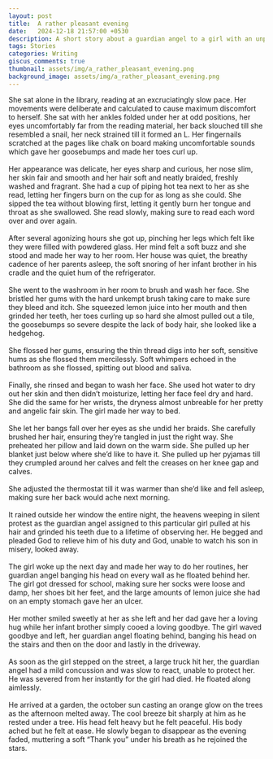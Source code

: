 ```yaml
---
layout: post
title:  A rather pleasant evening
date:   2024-12-18 21:57:00 +0530
description: A short story about a guardian angel to a girl with an unpleasant habit
tags: Stories
categories: Writing
giscus_comments: true
thumbnail: assets/img/a_rather_pleasant_evening.png
background_image: assets/img/a_rather_pleasant_evening.png
---
```


<div class="side-banner-wrapper" {% if page.background_image %} data-bg="{{ page.background_image | relative_url }}"{% endif %}>
She sat alone in the library, reading at an excruciatingly slow pace. Her movements were deliberate and calculated to cause maximum discomfort to herself. She sat with her ankles folded under her at odd positions, her eyes uncomfortably far from the reading material, her back slouched till she resembled a snail, her neck strained till it formed an L. Her fingernails scratched at the pages like chalk on board making uncomfortable sounds which gave her goosebumps and made her toes curl up.
<br>
<br>
Her appearance was delicate, her eyes sharp and curious, her nose slim, her skin fair and smooth and her hair soft and neatly braided, freshly washed and fragrant. She had a cup of piping hot tea next to her as she read, letting her fingers burn on the cup for as long as she could. She sipped the tea without blowing first, letting it gently burn her tongue and throat as she swallowed. She read slowly, making sure to read each word over and over again.
<br>
<br>
After several agonizing hours she got up, pinching her legs which felt like they were filled with powdered glass. Her mind felt a soft buzz and she stood and made her way to her room. Her house was quiet, the breathy cadence of her parents asleep, the soft snoring of her infant brother in his cradle and the quiet hum of the refrigerator.
<br>
<br>
She went to the washroom in her room to brush and wash her face. She bristled her gums with the hard unkempt brush taking care to make sure they bleed and itch. She squeezed lemon juice into her mouth and then grinded her teeth, her toes curling up so hard she almost pulled out a tile, the goosebumps so severe despite the lack of body hair, she looked like a hedgehog. 
<br>
<br>
She flossed her gums, ensuring the thin thread digs into her soft, sensitive hums as she flossed them mercilessly. Soft whimpers echoed in the bathroom as she flossed, spitting out blood and saliva.
<br>
<br>
Finally, she rinsed and began to wash her face. She used hot water to dry out her skin and then didn’t moisturize, letting her face feel dry and hard. She did the same for her wrists, the dryness almost unbreable for her pretty and angelic fair skin. The girl made her way to bed.
<br>
<br>
She let her bangs fall over her eyes as she undid her braids. She carefully brushed her hair, ensuring they’re tangled in just the right way. She preheated her pillow and laid down on the warm side. She pulled up her blanket just below where she’d like to have it. She pulled up her pyjamas till they crumpled around her calves and felt the creases on her knee gap and calves.
<br>
<br>
She adjusted the thermostat till it was warmer than she’d like and fell asleep, making sure her back would ache next morning.
<br>
<br>
It rained outside her window the entire night, the heavens weeping in silent protest as the guardian angel assigned to this particular girl pulled at his hair and grinded his teeth due to a lifetime of observing her. He begged and pleaded God to relieve him of his duty and God, unable to watch his son in misery, looked away.
<br>
<br>
The girl woke up the next day and made her way to do her routines, her guardian angel banging his head on every wall as he floated behind her. The girl got dressed for school, making sure her socks were loose and damp, her shoes bit her feet, and the large amounts of lemon juice she had on an empty stomach gave her an ulcer. 
<br>
<br>
Her mother smiled sweetly at her as she left and her dad gave her a loving hug while her infant brother simply cooed a loving goodbye. The girl waved goodbye and left, her guardian angel floating behind, banging his head on the stairs and then on the door and lastly in the driveway. 
<br>
<br>
As soon as the girl stepped on the street, a large truck hit her, the guardian angel had a mild concussion and was slow to react, unable to protect her. He was severed from her instantly for the girl had died. He floated along aimlessly.
<br>
<br>
He arrived at a garden, the october sun casting an orange glow on the trees as the afternoon melted away. The cool breeze bit sharply at him as he rested under a tree. His head felt heavy but he felt peaceful. His body ached but he felt at ease. He slowly began to disappear as the evening faded, muttering a soft “Thank you” under his breath as he rejoined the stars.
</div>